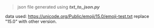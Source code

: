>json file generated using ***txt_to_json.py***

data used: https://unicode.org/Public/emoji/15.0/emoji-test.txt
replace "15.0" with other version.


